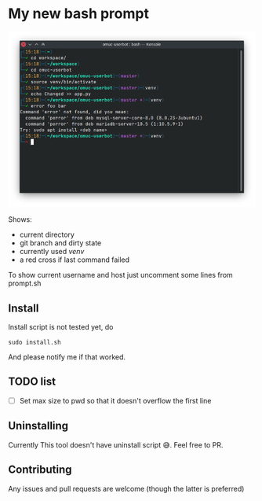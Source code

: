 # My new bash prompt
![Screenshot](screenshot.png)

Shows:
 * current directory
 * git branch and dirty state
 * currently used *venv*
 * a red cross if last command failed

To show current username and host just uncomment some lines from prompt.sh

## Install
Install script is not tested yet, do
```
sudo install.sh
```
And please notify me if that worked.

## TODO list
* [ ] Set max size to pwd so that it doesn't overflow the first line

## Uninstalling
Currently This tool doesn't have uninstall script :sweat_smile:.
Feel free to PR.

## Contributing
Any issues and pull requests are welcome (though the latter is preferred)
